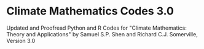 # Climate Mathematics Codes 3.0
Updated and Proofread Python and R Codes for "Climate Mathematics: Theory and Applications" by Samuel S.P. Shen and Richard C.J. Somerville, Version 3.0
